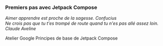 ### Premiers pas avec Jetpack Compose

*Aimer apprendre est proche de la sagesse. Confucius<br>Ne crois pas que tu t'es trompé de route quand tu n'es pas allé assez loin. Claude Aveline*

Atelier Google Principes de base de Jetpack Compose
